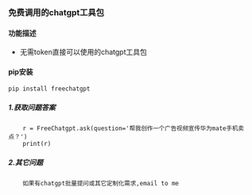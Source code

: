 ### 免费调用的chatgpt工具包
#### 功能描述
* 无需token直接可以使用的chatgpt工具包 
                 
#### pip安装
```shell
pip install freechatgpt
```

##### 1.获取问题答案
```
    r = FreeChatgpt.ask(question='帮我创作一个广告视频宣传华为mate手机卖点？')
    print(r)
```
##### 2.其它问题
```
    如果有chatgpt批量提问或其它定制化需求,email to me
```